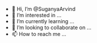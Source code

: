 - 👋 Hi, I’m @SuganyaArvind
- 👀 I’m interested in ...
- 🌱 I’m currently learning ...
- 💞️ I’m looking to collaborate on ...
- 📫 How to reach me ...

<!---
SuganyaArvind/SuganyaArvind is a ✨ special ✨ repository because its `README.md` (this file) appears on your GitHub profile.
You can click the Preview link to take a look at your changes.
--->
